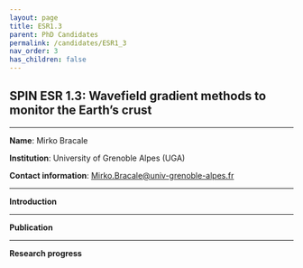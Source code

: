 ```yaml
---
layout: page
title: ESR1.3
parent: PhD Candidates
permalink: /candidates/ESR1_3
nav_order: 3
has_children: false
---
```


## SPIN ESR 1.3: Wavefield gradient methods to monitor the Earth’s crust
----

__Name__: Mirko Bracale           

__Institution__: University of Grenoble Alpes (UGA)

__Contact information__: Mirko.Bracale@univ-grenoble-alpes.fr

---
__Introduction__


---
__Publication__


---
__Research progress__



